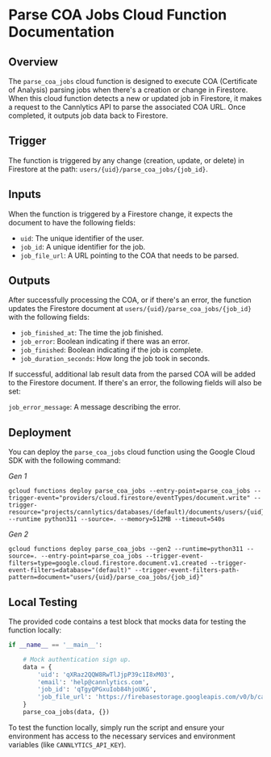 # Parse COA Jobs Cloud Function Documentation

## Overview

The `parse_coa_jobs` cloud function is designed to execute COA (Certificate of Analysis) parsing jobs when there's a creation or change in Firestore. When this cloud function detects a new or updated job in Firestore, it makes a request to the Cannlytics API to parse the associated COA URL. Once completed, it outputs job data back to Firestore.

## Trigger

The function is triggered by any change (creation, update, or delete) in Firestore at the path: `users/{uid}/parse_coa_jobs/{job_id}`.

## Inputs

When the function is triggered by a Firestore change, it expects the document to have the following fields:

- `uid`: The unique identifier of the user.
- `job_id`: A unique identifier for the job.
- `job_file_url`: A URL pointing to the COA that needs to be parsed.

## Outputs

After successfully processing the COA, or if there's an error, the function updates the Firestore document at `users/{uid}/parse_coa_jobs/{job_id}` with the following fields:

- `job_finished_at`: The time the job finished.
- `job_error`: Boolean indicating if there was an error.
- `job_finished`: Boolean indicating if the job is complete.
- `job_duration_seconds`: How long the job took in seconds.

If successful, additional lab result data from the parsed COA will be added to the Firestore document. If there's an error, the following fields will also be set:

`job_error_message`: A message describing the error.

## Deployment

You can deploy the `parse_coa_jobs` cloud function using the Google Cloud SDK with the following command:

*Gen 1*

```shell
gcloud functions deploy parse_coa_jobs --entry-point=parse_coa_jobs --trigger-event="providers/cloud.firestore/eventTypes/document.write" --trigger-resource="projects/cannlytics/databases/(default)/documents/users/{uid}/parse_coa_jobs/{job_id}" --runtime python311 --source=. --memory=512MB --timeout=540s
```

*Gen 2*

```shell
gcloud functions deploy parse_coa_jobs --gen2 --runtime=python311 --source=. --entry-point=parse_coa_jobs --trigger-event-filters=type=google.cloud.firestore.document.v1.created --trigger-event-filters=database="(default)" --trigger-event-filters-path-pattern=document="users/{uid}/parse_coa_jobs/{job_id}"
```

## Local Testing

The provided code contains a test block that mocks data for testing the function locally:

```py
if __name__ == '__main__':

    # Mock authentication sign up.
    data = {
        'uid': 'qXRaz2QQW8RwTlJjpP39c1I8xM03',
        'email': 'help@cannlytics.com',
        'job_id': 'qTgyQPGxuIob84hjoUKG',
        'job_file_url': 'https://firebasestorage.googleapis.com/v0/b/cannlytics.appspot.com/o/users%2FqXRaz2QQW8RwTlJjpP39c1I8xM03%2Fparse_coa_jobs%2FqTgyQPGxuIob84hjoUKG?alt=media&token=2c91bd89-d5d7-4c03-a313-dbb19ba876c2',
    }
    parse_coa_jobs(data, {})
```

To test the function locally, simply run the script and ensure your environment has access to the necessary services and environment variables (like `CANNLYTICS_API_KEY`).
